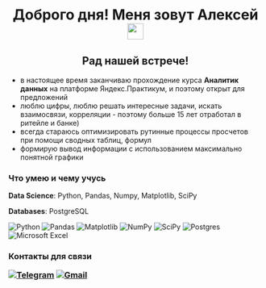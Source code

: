 <h1 align="center">Доброго дня! Меня зовут Алексей</a> 
<img src="https://github.com/blackcater/blackcater/raw/main/images/Hi.gif" height="32"/></h1>

<h2 align="center">Рад нашей встрече!</h2>

- в настоящее время заканчиваю прохождение курса **Аналитик данных** на платформе Яндекс.Практикум, и поэтому открыт для предложений
- люблю цифры, люблю решать интересные задачи, искать взаимосвязи, корреляции - поэтому больше 15 лет отработал в ритейле и банке)
- всегда стараюсь оптимизировать рутинные процессы просчетов при помощи сводных таблиц, формул
- формирую вывод информации с использованием максимально понятной графики

<h3> Что умею и чему учусь</h3>

**Data Science**:
Python, Pandas, Numpy, Matplotlib, SciPy

**Databases**:
PostgreSQL
  

![Python](https://img.shields.io/badge/python-3670A0?style=for-the-badge&logo=python&logoColor=ffdd54)
![Pandas](https://img.shields.io/badge/pandas-%23150458.svg?style=for-the-badge&logo=pandas&logoColor=white)
![Matplotlib](https://img.shields.io/badge/Matplotlib-%23ffffff.svg?style=for-the-badge&logo=Matplotlib&logoColor=black)
![NumPy](https://img.shields.io/badge/numpy-%23013243.svg?style=for-the-badge&logo=numpy&logoColor=white)
![SciPy](https://img.shields.io/badge/SciPy-%230C55A5.svg?style=for-the-badge&logo=scipy&logoColor=%white)
![Postgres](https://img.shields.io/badge/postgres-%23316192.svg?style=for-the-badge&logo=postgresql&logoColor=white)
![Microsoft Excel](https://img.shields.io/badge/Microsoft_Excel-217346?style=for-the-badge&logo=microsoft-excel&logoColor=white)


<h3>Контакты для связи</a> 
  
<a href="https://t.me/alsuhow"  target="_blank"><img src="https://img.shields.io/badge/Telegram-2CA5E0?style=for-the-badge&logo=telegram&logoColor=white" alt="Telegram"></a> 
<a href="mailto:alsuhow@gmail.com"  target="_blank"><img src="https://img.shields.io/badge/Gmail-D14836?style=for-the-badge&logo=gmail&logoColor=white" alt="Gmail"></a>

</h3>
